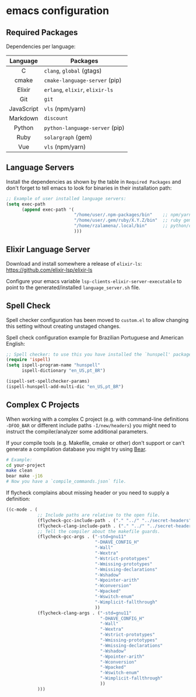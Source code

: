 emacs configuration
===================

Required Packages
-----------------

Dependencies per language:

| Language   | Packages                        |
|:----------:|---------------------------------|
| C          | `clang`, `global` (gtags)       |
| cmake      | `cmake-language-server` (pip)   |
| Elixir     | `erlang`, `elixir`, `elixir-ls` |
| Git        | `git`                           |
| JavaScript | `vls` (npm/yarn)                |
| Markdown   | `discount`                      |
| Python     | `python-language-server` (pip)  |
| Ruby       | `solargraph` (gem)              |
| Vue        | `vls` (npm/yarn)                |


Language Servers
----------------

Install the dependencies as shown by the table in `Required Packages` and
don't forget to tell emacs to look for binaries in their installation path:

```el
;; Example of user installed language servers:
(setq exec-path
      (append exec-path '(
                          "/home/user/.npm-packages/bin"    ;; npm/yarn.
                          "/home/user/.gem/ruby/X.Y.Z/bin"  ;; ruby gem.
                          "/home/rzalamena/.local/bin"      ;; python/others.
                          )))
```


Elixir Language Server
----------------------

Download and install somewhere a release of `elixir-ls`:
https://github.com/elixir-lsp/elixir-ls

Configure your emacs variable `lsp-clients-elixir-server-executable` to
point to the generated/installed `language_server.sh` file.


Spell Check
-----------

Spell checker configuration has been moved to `custom.el` to allow
changing this setting without creating unstaged changes.

Spell check configuration example for Brazilian Portuguese and American
English:

```el
;; Spell checker: to use this you have installed the `hunspell' package.
(require 'ispell)
(setq ispell-program-name "hunspell"
      ispell-dictionary "en_US,pt_BR")

(ispell-set-spellchecker-params)
(ispell-hunspell-add-multi-dic "en_US,pt_BR")
```


Complex C Projects
------------------

When working with a complex C project (e.g. with command-line definitions
`-DFOO_BAR` or different include paths `-I/new/headers`) you might need
to instruct the compiler/analyzer some additional parameters.

If your compile tools (e.g. Makefile, cmake or other) don't support or
can't generate a compilation database you might try using
[Bear](https://github.com/rizsotto/Bear).

```sh
# Example:
cd your-project
make clean
bear make -j16
# Now you have a `compile_commands.json` file.
```

If flycheck complains about missing header or you need to supply a definition:

```el
((c-mode . (
            ;; Include paths are relative to the open file.
            (flycheck-gcc-include-path . ("." "../" "../secret-headers"))
            (flycheck-clang-include-path . ("." "../" "../secret-headers"))
            ;; Tell the compiler about the makefile guards.
            (flycheck-gcc-args . ("-std=gnu11"
                                  "-DHAVE_CONFIG_H"
                                  "-Wall"
                                  "-Wextra"
                                  "-Wstrict-prototypes"
                                  "-Wmissing-prototypes"
                                  "-Wmissing-declarations"
                                  "-Wshadow"
                                  "-Wpointer-arith"
                                  "-Wconversion"
                                  "-Wpacked"
                                  "-Wswitch-enum"
                                  "-Wimplicit-fallthrough"
                                  ))
            (flycheck-clang-args . ("-std=gnu11"
                                    "-DHAVE_CONFIG_H"
                                    "-Wall"
                                    "-Wextra"
                                    "-Wstrict-prototypes"
                                    "-Wmissing-prototypes"
                                    "-Wmissing-declarations"
                                    "-Wshadow"
                                    "-Wpointer-arith"
                                    "-Wconversion"
                                    "-Wpacked"
                                    "-Wswitch-enum"
                                    "-Wimplicit-fallthrough"
                                    ))
            )))

```
